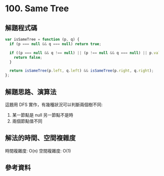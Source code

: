 # 100. Same Tree

## 解題程式碼

```javascript
var isSameTree = function (p, q) {
  if (p === null && q === null) return true;

  if ((p === null && q !== null) || (p !== null && q === null) || p.val !== q.val) {
    return false;
  }

  return isSameTree(p.left, q.left) && isSameTree(p.right, q.right);
};
```

## 解題思路、演算法

這題用 DFS 實作，有幾種狀況可以判斷兩個樹不同:

1. 某一節點是 null 另一節點不是時
2. 兩個節點值不同

## 解法的時間、空間複雜度

時間複雜度: O(n)
空間複雜度: O(1)

## 參考資料
